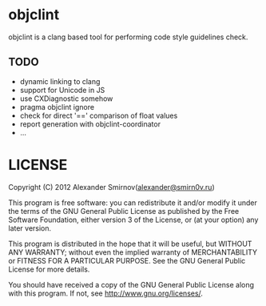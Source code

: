 objclint
========

objclint is a clang based tool for performing code style guidelines check.

## TODO

* dynamic linking to clang
* support for Unicode in JS
* use CXDiagnostic somehow
* pragma objclint ignore
* check for direct '==' comparison of float values
* report generation with objclint-coordinator
* ...


LICENSE
=======
Copyright (C) 2012 Alexander Smirnov(alexander@smirn0v.ru) 

This program is free software: you can redistribute it and/or modify
it under the terms of the GNU General Public License as published by
the Free Software Foundation, either version 3 of the License, or
(at your option) any later version.

This program is distributed in the hope that it will be useful,
but WITHOUT ANY WARRANTY; without even the implied warranty of
MERCHANTABILITY or FITNESS FOR A PARTICULAR PURPOSE.  See the
GNU General Public License for more details.

You should have received a copy of the GNU General Public License
along with this program.  If not, see <http://www.gnu.org/licenses/>.
